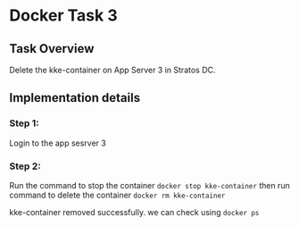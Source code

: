 # Docker Task 3

## Task Overview
Delete the kke-container on App Server 3 in Stratos DC.

## Implementation details

### Step 1:
Login to the app sesrver 3

### Step 2:
Run the command to stop the container
```docker stop kke-container```
then run command to delete the container
```docker rm kke-container```

kke-container removed successfully.
we can check using ```docker ps```